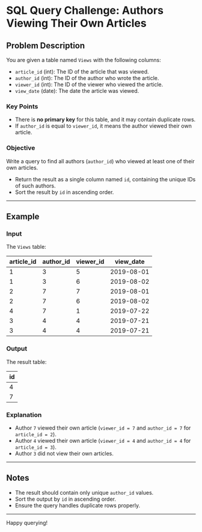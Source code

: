 # SQL Query Challenge: Authors Viewing Their Own Articles

## Problem Description

You are given a table named `Views` with the following columns:

- `article_id` (int): The ID of the article that was viewed.
- `author_id` (int): The ID of the author who wrote the article.
- `viewer_id` (int): The ID of the viewer who viewed the article.
- `view_date` (date): The date the article was viewed.

### Key Points

- There is **no primary key** for this table, and it may contain duplicate rows.
- If `author_id` is equal to `viewer_id`, it means the author viewed their own article.

### Objective

Write a query to find all authors (`author_id`) who viewed at least one of their own articles. 

- Return the result as a single column named `id`, containing the unique IDs of such authors.
- Sort the result by `id` in ascending order.

---

## Example

### Input

The `Views` table:

| article_id | author_id | viewer_id | view_date  |
|------------|-----------|-----------|------------|
| 1          | 3         | 5         | 2019-08-01 |
| 1          | 3         | 6         | 2019-08-02 |
| 2          | 7         | 7         | 2019-08-01 |
| 2          | 7         | 6         | 2019-08-02 |
| 4          | 7         | 1         | 2019-07-22 |
| 3          | 4         | 4         | 2019-07-21 |
| 3          | 4         | 4         | 2019-07-21 |

### Output

The result table:

| id   |
|------|
| 4    |
| 7    |

### Explanation

- Author `7` viewed their own article (`viewer_id = 7` and `author_id = 7` for `article_id = 2`).
- Author `4` viewed their own article (`viewer_id = 4` and `author_id = 4` for `article_id = 3`).
- Author `3` did not view their own articles.

---

## Notes

- The result should contain only unique `author_id` values.
- Sort the output by `id` in ascending order.
- Ensure the query handles duplicate rows properly.

---

Happy querying!
